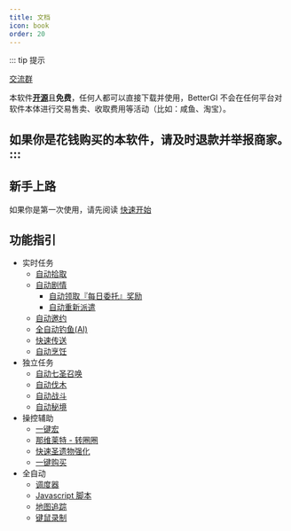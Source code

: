 ```yaml
---
title: 文档
icon: book
order: 20
---
```

::: tip 提示

[交流群](/community.html) 

本软件[**开源**](https://github.com/babalae/better-genshin-impact)且**免费**，任何人都可以直接下载并使用，BetterGI 不会在任何平台对软件本体进行交易售卖、收取费用等活动（比如：咸鱼、淘宝）。

**如果你是花钱购买的本软件，请及时退款并举报商家。**
:::
---

## 新手上路

如果你是第一次使用，请先阅读 [快速开始](/quickstart.html)

## 功能指引

* 实时任务
  * [自动拾取](/feats/timer/pick.html)
  * [自动剧情](/feats/timer/skip.html)
    * [自动领取『每日委托』奖励](/feats/timer/skip.html#自动领取『每日委托』奖励)
    * [自动重新派遣](/feats/timer/skip.html#%E8%87%AA%E5%8A%A8%E9%87%8D%E6%96%B0%E6%B4%BE%E9%81%A3)
  * [自动邀约](/feats/timer/skip.html#%E8%87%AA%E5%8A%A8%E9%82%80%E7%BA%A6)
  * [全自动钓鱼(AI)](/feats/timer/fish.html)
  * [快速传送](/feats/timer/tp.html)
  * [自动烹饪](/feats/timer/cook.html)
* 独立任务
  * [自动七圣召唤](/feats/task/tcg.html)
  * [自动伐木](/feats/task/felling.html)
  * [自动战斗](/feats/task/domain.html)
  * [自动秘境](/feats/task/domain.html)
* 操控辅助
  * [一键宏](/feats/macro/onem.html)
  * [那维莱特 - 转圈圈](/feats/macro/other.html#%E9%82%A3%E7%BB%B4%E8%8E%B1%E7%89%B9-%E8%BD%AC%E5%9C%88%E5%9C%88)
  * [快速圣遗物强化](/feats/macro/other.html#%E5%9C%A3%E9%81%97%E7%89%A9%E4%B8%80%E9%94%AE%E5%BC%BA%E5%8C%96)
  * [一键购买](/feats/macro/other.html#%E4%B8%80%E9%94%AE%E8%B4%AD%E4%B9%B0)
* 全自动
  * [调度器](/feats/autos/dispatcher.html)
  * [Javascript 脚本](/feats/autos/jsscript.html)
  * [地图追踪](/feats/autos/pathing.html)
  * [键鼠录制](/feats/autos/kmscript.html)
